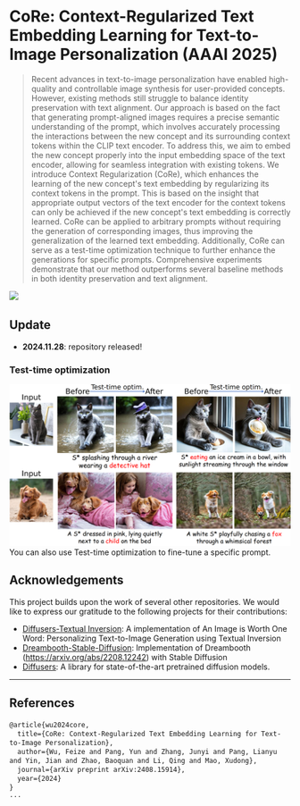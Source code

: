 # CoRe: Context-Regularized Text Embedding Learning for Text-to-Image Personalization (AAAI 2025)
> Recent advances in text-to-image personalization have enabled high-quality and controllable image synthesis for user-provided concepts. However, existing methods still struggle to balance identity preservation with text alignment. Our approach is based on the fact that generating prompt-aligned images requires a precise semantic understanding of the prompt, which involves accurately processing the interactions between the new concept and its surrounding context tokens within the CLIP text encoder. To address this, we aim to embed the new concept properly into the input embedding space of the text encoder, allowing for seamless integration with existing tokens. We introduce Context Regularization (CoRe), which enhances the learning of the new concept's text embedding by regularizing its context tokens in the prompt. This is based on the insight that appropriate output vectors of the text encoder for the context tokens can only be achieved if the new concept's text embedding is correctly learned. CoRe can be applied to arbitrary prompts without requiring the generation of corresponding images, thus improving the generalization of the learned text embedding.
> Additionally, CoRe can serve as a test-time optimization technique to further enhance the generations for specific prompts. Comprehensive experiments demonstrate that our method outperforms several baseline methods in both identity preservation and text alignment.
<img src='assets/teaser.png'>

## Update
-  **2024.11.28**: repository released!

### Test-time optimization
<img src='assets/test-time.png'>
You can also use Test-time optimization to fine-tune a specific prompt.


## Acknowledgements

This project builds upon the work of several other repositories. We would like to express our gratitude to the following projects for their contributions:

- [Diffusers-Textual Inversion](https://github.com/huggingface/diffusers/tree/main/examples/textual_inversion): A implementation of An Image is Worth One Word: Personalizing Text-to-Image Generation using Textual Inversion
- [Dreambooth-Stable-Diffusion](https://github.com/XavierXiao/Dreambooth-Stable-Diffusion): Implementation of Dreambooth (https://arxiv.org/abs/2208.12242) with Stable Diffusion
- [Diffusers](https://github.com/huggingface/diffusers): A library for state-of-the-art pretrained diffusion models.
---

## References

```
@article{wu2024core,
  title={CoRe: Context-Regularized Text Embedding Learning for Text-to-Image Personalization},
  author={Wu, Feize and Pang, Yun and Zhang, Junyi and Pang, Lianyu and Yin, Jian and Zhao, Baoquan and Li, Qing and Mao, Xudong},
  journal={arXiv preprint arXiv:2408.15914},
  year={2024}
}
···
